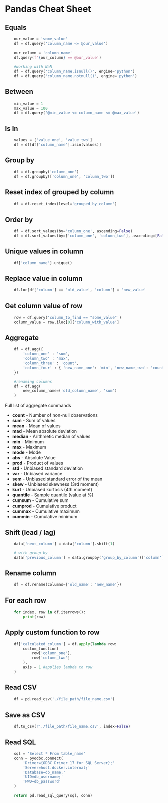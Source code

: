 # Pandas Cheat Sheet

## Equals

```python
    our_value = 'some_value'
    df = df.query('column_name <= @our_value')
    
    our_column = 'column_name' 
    df.query(f'{our_column} == @our_value')
    
    #working with NaN
    df = df.query('column_name.isnull()', engine='python')
    df = df.query('column_name.notnull()', engine='python')
```

## Between

```python
    min_value = 1
    max_value = 100
    df = df.query('@min_value <= column_name <= @max_value')
```

## Is In

```python
    values = ['value_one', 'value_two']
    df = df[df['column_name'].isin(values)]
```

## Group by

```python
    df = df.groupby('column_one')
    df = df.groupby(['column_one', 'column_two'])
```

## Reset index of grouped by column

```python
    df = df.reset_index(level='grouped_by_column')
```

## Order by

```python
    df = df.sort_values(by='column_one', ascending=False)
    df = df.sort_values(by=['column_one', 'column_two'], ascending=[False, True])

```

## Unique values in column

```python
    df['column_name'].unique()
```

## Replace value in column

```python
    df.loc[df['column'] == 'old_value', 'column'] = 'new_value'
```

## Get column value of row

```python
    row = df.query('column_to_find == "some_value"')
    column_value = row.iloc[0]['column_with_value']
```

## Aggregate

```python
    df = df.agg({
        'column_one' : 'sum',
        'column_two' : 'max',
        'column_three' : 'count',
        'column_four' : { 'new_name_one': 'min', 'new_name_two': 'count' },
    })

    #renaming columns
    df = df.agg(
        new_column_name=('old_column_name', 'sum')
    )
```

Full list of aggregate commands

* **count** - Number of non-null observations
* **sum** - Sum of values
* **mean** - Mean of values
* **mad** -	Mean absolute deviation
* **median** - Arithmetic median of values
* **min** - Minimum
* **max** - Maximum
* **mode** - Mode
* **abs** - Absolute Value
* **prod** - Product of values
* **std** - Unbiased standard deviation
* **var** - Unbiased variance
* **sem** - Unbiased standard error of the mean
* **skew** - Unbiased skewness (3rd moment)
* **kurt** - Unbiased kurtosis (4th moment)
* **quantile** - Sample quantile (value at %)
* **cumsum** - Cumulative sum
* **cumprod** - Cumulative product
* **cummax** - Cumulative maximum
* **cummin** - Cumulative minimum

## Shift (lead / lag)

```python
    data['next_column'] = data['column'].shift(1)

    # with group by
    data['previous_column'] = data.groupby('group_by_column')['column'].shift(-1)
```

## Rename column

```python
    df = df.rename(columns={'old_name': 'new_name'})
```

## For each row

```python
    for index, row in df.iterrows():
        print(row)
```

## Apply custom function to row

```python
    df['calculated_column'] = df.apply(lambda row: 
        custom_function(
            row['column_one'], 
            row['column_two']
        ),
        axis = 1 #applies lambda to row
    )
```

## Read CSV

```python
    df = pd.read_csv('./file_path/file_name.csv')
```

## Save as CSV

```python
    df.to_csv(r'./file_path/file_name.csv', index=False)
```

## Read SQL

```python
    sql = 'Select * From table_name'
    conn = pyodbc.connect(
        'Driver={ODBC Driver 17 for SQL Server};'
        'Server=host.docker.internal;'
        'Database=db_name;'
        'UID=db_username;'
        'PWD=db_password'
    )
    
    return pd.read_sql_query(sql, conn)
```